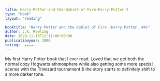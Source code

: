 ```yaml
---
title: Harry-Potter-and-the-Goblet-of-Fire-Harry-Potter-4
type: "book"
layout: "reading"

booktitle: "Harry Potter and the Goblet of Fire (Harry Potter, #4)"
author: J.K. Rowling
date: 2020-11-15T12:11:00+00:00
publicationyear: 2000
rating:  ★★★★☆
---
```


My first Harry Potter book that I ever read. Loved that we get both the normal cozy Hogwarts athmosphere while also getting some more special scenes with the Triwizard tournament & the story starts to definitely shift to a more darker tone.
